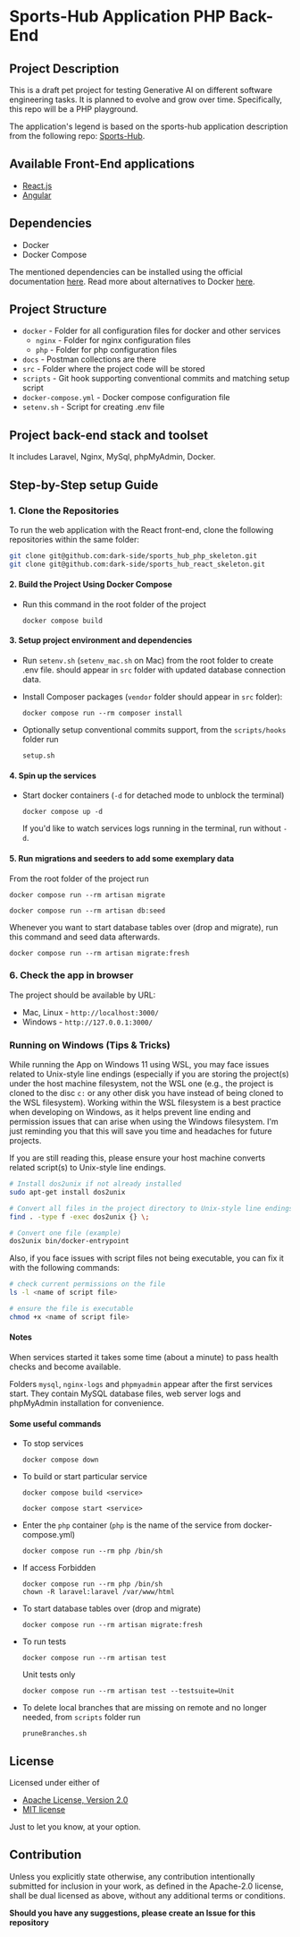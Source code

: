 # Sports-Hub Application PHP Back-End

## Project Description

This is a draft pet project for testing Generative AI on different software engineering tasks. It is planned to evolve and grow over time. Specifically, this repo will be a PHP playground.

The application's legend is based on the sports-hub application description from the following repo: [Sports-Hub](https://github.com/dark-side/sports-hub).

## Available Front-End applications
- [React.js](https://github.com/dark-side/sports_hub_react_skeleton)
- [Angular](https://github.com/dark-side/sports_hub_angular_skeleton)

## Dependencies

- Docker
- Docker Compose

The mentioned dependencies can be installed using the official documentation [here](https://docs.docker.com/compose/install/).
Read more about alternatives to Docker [here](https://github.com/dark-side/sports_hub_angular_skeleton/blob/main/READMORE_DockerAlternatives.md).

## Project Structure

- `docker` - Folder for all configuration files for docker and other services
    - `nginx` - Folder for nginx configuration files
    - `php` - Folder for php configuration files
- `docs` - Postman collections are there
- `src` - Folder where the project code will be stored
- `scripts` - Git hook supporting conventional commits and matching setup script
- `docker-compose.yml` - Docker compose configuration file
- `setenv.sh` - Script for creating .env file

## Project back-end stack and toolset
It includes Laravel, Nginx, MySql, phpMyAdmin, Docker.

## Step-by-Step setup Guide

### 1. Clone the Repositories

To run the web application with the React front-end, clone the following repositories within the same folder:

```sh
git clone git@github.com:dark-side/sports_hub_php_skeleton.git
git clone git@github.com:dark-side/sports_hub_react_skeleton.git
```

#### 2. Build the Project Using Docker Compose

- Run this command in the root folder of the project
  ```
  docker compose build
  ```

#### 3. Setup project environment and dependencies

- Run `setenv.sh` (`setenv_mac.sh` on Mac) from the root folder to create .env file. should appear in `src` folder with updated database connection data.

- Install Composer packages (`vendor` folder should appear in `src` folder):
  ```
  docker compose run --rm composer install
  ```
- Optionally setup conventional commits support, from the `scripts/hooks` folder run
  ```
  setup.sh
  ```

#### 4. Spin up the services
- Start docker containers (`-d` for detached mode to unblock the terminal)
  ```
  docker compose up -d
  ```
  If you'd like to watch services logs running in the terminal, run without `-d`.

#### 5. Run migrations and seeders to add some exemplary data

From the root folder of the project run
  ```
  docker compose run --rm artisan migrate
  ```
  ```
  docker compose run --rm artisan db:seed
  ```

Whenever you want to start database tables over (drop and migrate), run this command and seed data afterwards.
  ```
  docker compose run --rm artisan migrate:fresh
  ```

### 6. Check the app in browser

The project should be available by URL:
- Mac, Linux - `http://localhost:3000/`
- Windows - `http://127.0.0.1:3000/`

### Running on Windows (Tips & Tricks)

While running the App on Windows 11 using WSL, you may face issues related to Unix-style line endings (especially if you are storing the project(s) under the host machine filesystem, not the WSL one (e.g., the project is cloned to the disc `c:` or any other disk you have instead of being cloned to the WSL filesystem). Working within the WSL filesystem is a best practice when developing on Windows, as it helps prevent line ending and permission issues that can arise when using the Windows filesystem. I'm just reminding you that this will save you time and headaches for future projects.

If you are still reading this, please ensure your host machine converts related script(s) to Unix-style line endings.
```sh
# Install dos2unix if not already installed
sudo apt-get install dos2unix

# Convert all files in the project directory to Unix-style line endings
find . -type f -exec dos2unix {} \;

# Convert one file (example)
dos2unix bin/docker-entrypoint
```
Also, if you face issues with script files not being executable, you can fix it with the following commands:
```sh
# check current permissions on the file
ls -l <name of script file>

# ensure the file is executable
chmod +x <name of script file>
```

#### Notes

When services started it takes some time (about a minute) to pass health checks and become available.

Folders `mysql`, `nginx-logs` and `phpmyadmin` appear after the first services start. They contain MySQL database files, web server logs and phpMyAdmin installation for convenience.

#### Some useful commands
- To stop services
  ```
  docker compose down
  ```

- To build or start particular service
  ```
  docker compose build <service>
  ```
  ```
  docker compose start <service>
  ```

- Enter the `php` container (`php` is the name of the service from docker-compose.yml)
  ```
  docker compose run --rm php /bin/sh
  ```

- If access Forbidden
  ```
  docker compose run --rm php /bin/sh
  chown -R laravel:laravel /var/www/html
  ```

- To start database tables over (drop and migrate)
  ```
  docker compose run --rm artisan migrate:fresh
  ```

- To run tests
  ```
  docker compose run --rm artisan test
  ```
  Unit tests only
  ```
  docker compose run --rm artisan test --testsuite=Unit
  ```

- To delete local branches that are missing on remote and no longer needed, from `scripts` folder run
  ```
  pruneBranches.sh
  ```

## License

Licensed under either of

- [Apache License, Version 2.0](http://www.apache.org/licenses/LICENSE-2.0)
- [MIT license](http://opensource.org/licenses/MIT)

Just to let you know, at your option.

## Contribution

Unless you explicitly state otherwise, any contribution intentionally submitted for inclusion in your work, as defined in the Apache-2.0 license, shall be dual licensed as above, without any additional terms or conditions.

**Should you have any suggestions, please create an Issue for this repository**
